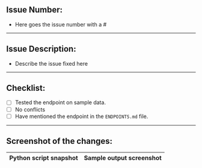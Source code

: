 ## Issue Number:
- Here goes the issue number with a #
-----------------------------------------------------------
## Issue Description:
- Describe the issue fixed here
-----------------------------------------------------------
## Checklist:
- [ ] Tested the endpoint on sample data.
- [ ] No conflicts
- [ ] Have mentioned the endpoint in the `ENDPOINTS.md` file.
-----------------------------------------------------------
## Screenshot of the changes:
Python script snapshot | Sample output screenshot
--------|----------
